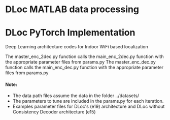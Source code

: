# DLoc MATLAB data processing

# DLoc PyTorch Implementation
Deep Learning architecture codes for Indoor WiFi based localization

The master\_enc\_2dec.py function calls the main\_enc\_2dec.py function with the appropriate parameter files from params.py
The master\_enc\_dec.py function calls the main\_enc\_dec.py function with the appropriate parameter files from params.py

#### Note:
+ The data path files assume the data in the folder ../datasets/
+ The parameters to tune are included in the params.py for each iteration.
+ Examples parameter files for DLoc's (e19) architecture and DLoc without Consistency Decoder architecture (e15)
